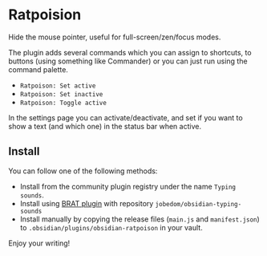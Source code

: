 # Ratpoision

Hide the mouse pointer, useful for full-screen/zen/focus modes.

The plugin adds several commands which you can assign to shortcuts, to buttons (using something like Commander) or you can just run using the command palette.

* `Ratpoison: Set active`
* `Ratpoison: Set inactive`
* `Ratpoison: Toggle active`

In the settings page you can activate/deactivate, and set if you want to show a text (and which one) in the status bar when active.

## Install

You can follow one of the following methods:

* Install from the community plugin registry under the name `Typing sounds`.
* Install using [BRAT plugin](https://github.com/TfTHacker/obsidian42-brat) with repository `jobedom/obsidian-typing-sounds`
* Install manually by copying the release files (`main.js` and `manifest.json`) to `.obsidian/plugins/obsidian-ratpoison` in your vault.

Enjoy your writing!
